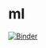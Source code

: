 # ml


[![Binder](https://mybinder.org/badge_logo.svg)](https://mybinder.org/v2/gh/SNgere/ml/main?labpath=https%3A%2F%2Fgithub.com%2FSNgere%2Fml%2Fblob%2Fmain%2FSimple%2520Linear%2520Regression%2FSimple%2520Linear%2520Regression.ipynb)
